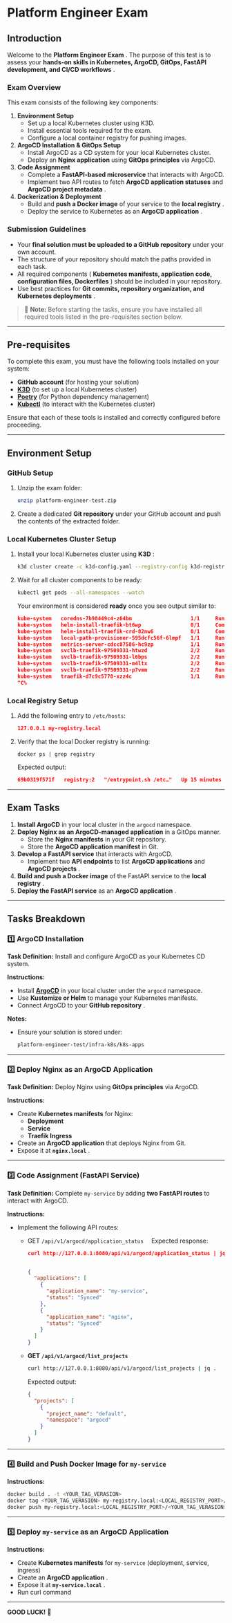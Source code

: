 # **Platform Engineer Exam**

## **Introduction**

Welcome to the **Platform Engineer Exam** . The purpose of this test is to assess your **hands-on skills in Kubernetes, ArgoCD, GitOps, FastAPI development, and CI/CD workflows** .

### **Exam Overview**

This exam consists of the following key components:

1. **Environment Setup**
   - Set up a local Kubernetes cluster using K3D.
   - Install essential tools required for the exam.
   - Configure a local container registry for pushing images.
2. **ArgoCD Installation & GitOps Setup**
   - Install ArgoCD as a CD system for your local Kubernetes cluster.
   - Deploy an **Nginx application** using **GitOps principles** via ArgoCD.
3. **Code Assignment**
   - Complete a **FastAPI-based microservice** that interacts with ArgoCD.
   - Implement two API routes to fetch **ArgoCD application statuses** and **ArgoCD project metadata** .
4. **Dockerization & Deployment**
   - Build and **push a Docker image** of your service to the **local registry** .
   - Deploy the service to Kubernetes as an **ArgoCD application** .

### **Submission Guidelines**

- Your **final solution must be uploaded to a GitHub repository** under your own account.
- The structure of your repository should match the paths provided in each task.
- All required components ( **Kubernetes manifests, application code, configuration files, Dockerfiles** ) should be included in your repository.
- Use best practices for **Git commits, repository organization, and Kubernetes deployments** .

> 🚀 **Note:** Before starting the tasks, ensure you have installed all required tools listed in the pre-requisites section below.

---

## **Pre-requisites**

To complete this exam, you must have the following tools installed on your system:

- **GitHub account** (for hosting your solution)
- **[K3D](https://k3d.io/stable/)** (to set up a local Kubernetes cluster)
- **[Poetry](https://python-poetry.org/docs/)** (for Python dependency management)
- **[Kubectl](https://kubernetes.io/docs/reference/kubectl/)** (to interact with the Kubernetes cluster)

Ensure that each of these tools is installed and correctly configured before proceeding.

---

## **Environment Setup**

### **GitHub Setup**

1. Unzip the exam folder:
   ```bash
   unzip platform-engineer-test.zip
   ```
2. Create a dedicated **Git repository** under your GitHub account and push the contents of the extracted folder.

### **Local Kubernetes Cluster Setup**

1. Install your local Kubernetes cluster using **K3D** :

   ```bash
   k3d cluster create -c k3d-config.yaml --registry-config k3d-registries.yaml
   ```

2. Wait for all cluster components to be ready:

   ```bash
   kubectl get pods --all-namespaces --watch
   ```

   Your environment is considered **ready** once you see output similar to:

   ```json
   kube-system   coredns-7b98449c4-z64bm                   1/1     Running     0          15m
   kube-system   helm-install-traefik-bt6wp                0/1     Completed   2          15m
   kube-system   helm-install-traefik-crd-82nw6            0/1     Completed   0          15m
   kube-system   local-path-provisioner-595dcfc56f-6lmpf   1/1     Running     0          15m
   kube-system   metrics-server-cdcc87586-hc9zp            1/1     Running     0          15m
   kube-system   svclb-traefik-97509331-htwzd              2/2     Running     0          15m
   kube-system   svclb-traefik-97509331-l6bps              2/2     Running     0          15m
   kube-system   svclb-traefik-97509331-m4ltx              2/2     Running     0          15m
   kube-system   svclb-traefik-97509331-p7vmm              2/2     Running     0          15m
   kube-system   traefik-d7c9c5778-xzz4c                   1/1     Running     0          15m
   ^C%
   ```

### **Local Registry Setup**

1. Add the following entry to `/etc/hosts`:

   ```json
   127.0.0.1 my-registry.local
   ```

2. Verify that the local Docker registry is running:

   ```
   docker ps | grep registry
   ```

   Expected output:

   ```json
   69b0319f571f   registry:2   "/entrypoint.sh /etc…"   Up 15 minutes   0.0.0.0:59462->5000/tcp   my-registry
   ```

---

## **Exam Tasks**

1. **Install ArgoCD** in your local cluster in the `argocd` namespace.
2. **Deploy Nginx as an ArgoCD-managed application** in a GitOps manner.
   - Store the **Nginx manifests** in your Git repository.
   - Store the **ArgoCD application manifest** in Git.
3. **Develop a FastAPI service** that interacts with ArgoCD.
   - Implement two **API endpoints** to list **ArgoCD applications** and **ArgoCD projects** .
4. **Build and push a Docker image** of the FastAPI service to the **local registry** .
5. **Deploy the FastAPI service** as an **ArgoCD application** .

---

## **Tasks Breakdown**

### **1️⃣ ArgoCD Installation**

**Task Definition:**
Install and configure ArgoCD as your Kubernetes CD system.

**Instructions:**

- Install **[ArgoCD](https://argo-cd.readthedocs.io/en/stable/)** in your local cluster under the `argocd` namespace.
- Use **Kustomize or Helm** to manage your Kubernetes manifests.
- Connect ArgoCD to your **GitHub repository** .

**Notes:**

- Ensure your solution is stored under:
  ```bash
  platform-engineer-test/infra-k8s/k8s-apps
  ```

---

### **2️⃣ Deploy Nginx as an ArgoCD Application**

**Task Definition:**
Deploy Nginx using **GitOps principles** via ArgoCD.

**Instructions:**

- Create **Kubernetes manifests** for Nginx:
  - **Deployment**
  - **Service**
  - **Traefik Ingress**
- Create an **ArgoCD application** that deploys Nginx from Git.
- Expose it at **`nginx.local`** .

---

### **3️⃣ Code Assignment (FastAPI Service)**

**Task Definition:**
Complete `my-service` by adding **two FastAPI routes** to interact with ArgoCD.

**Instructions:**

- Implement the following API routes:

  - GET `/api/v1/argocd/application_status  `
    Expected response:

    ```json
    curl http://127.0.0.1:8080/api/v1/argocd/application_status | jq .


    {
      "applications": [
        {
          "application_name": "my-service",
          "status": "Synced"
        },
        {
          "application_name": "nginx",
          "status": "Synced"
        }
      ]
    }
    ```

  - **GET `/api/v1/argocd/list_projects`**

    ```bash
    curl http://127.0.0.1:8080/api/v1/argocd/list_projects | jq .
    ```

    Expected output:

    ```json
    {
      "projects": [
        {
          "project_name": "default",
          "namespace": "argocd"
        }
      ]
    }
    ```

---

### **4️⃣ Build and Push Docker Image for `my-service`**

**Instructions:**

```bash
docker build . -t <YOUR_TAG_VERASION>
docker tag <YOUR_TAG_VERASION> my-registry.local:<LOCAL_REGISTRY_PORT>/<YOUR_TAG_VERASION>
docker push my-registry.local:<LOCAL_REGISTRY_PORT>/<YOUR_TAG_VERASION>
```

---

### **5️⃣ Deploy `my-service` as an ArgoCD Application**

**Instructions:**

- Create **Kubernetes manifests** for `my-service` (deployment, service, ingress)
- Create an **ArgoCD application** .
- Expose it at **`my-service.local`** .
- Run curl command

---

**GOOD LUCK!** 🚀
